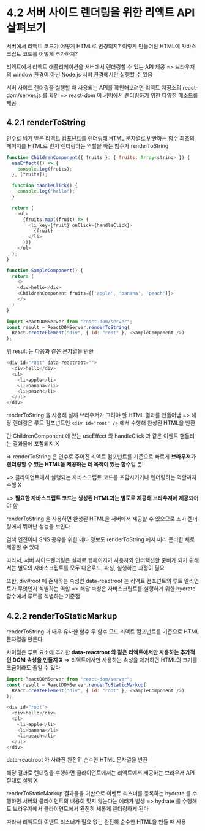 # 4.2 서버 사이드 렌더링을 위한 리액트 API 살펴보기

서버에서 리액트 코드가 어떻게 HTML로 변경되지?
이렇게 만들어진 HTML에 자바스크립트 코드를 어떻게 추가하지?

리액트에서 리액트 애플리케이션을 서버에서 렌더링할 수 있는 API 제공
=> 브라우저의 window 환경이 아닌 Node.js 서버 환경에서만 실행할 수 있음

서버 사이드 렌더링을 실행할 때 사용되는 API를 확인해보려면 리액트 저장소의 react-dom/server.js 를 확인
=> react-dom 이 서버에서 렌더링하기 위한 다양한 메소드를 제공

## 4.2.1 renderToString

인수로 넘겨 받은 리액트 컴포넌트를 렌더링해 HTML 문자열로 반환하는 함수
최초의 페이지를 HTML로 먼저 렌더링하는 역할을 하는 함수가 renderToString

```javascript
function ChildrenComponent({ fruits }: { fruits: Array<string> }) {
  useEffect(() => {
    console.log(fruits);
  }, [fruits]);

  function handleClick() {
    console.log("hello");
  }

  return (
    <ul>
      {fruits.map((fruit) => (
        <li key={fruit} onClick={handleClick}>
          {fruit}
        </li>
      ))}
    </ul>
  );
}
```

```javascript
function SampleComponent() {
  return (
    <>
    <div>hello</div>
    <ChildrenComponent fruits={['apple', 'banana', 'peach']}>
    </>
  )
}
```

```javascript
import ReactDOMServer from "react-dom/server";
const result = ReactDOMServer.renderToString(
  React.createElement("div", { id: "root" }, <SampleComponent />)
);
```

위 result 는 다음과 같은 문자열을 반환

```javascript
<div id="root" data-reactroot="">
  <div>hello</div>
  <ul>
    <li>apple</li>
    <li>banana</li>
    <li>peach</li>
  </ul>
</div>
```

renderToString 을 사용해 실제 브라우저가 그려야 할 HTML 결과를 만들어냄
=> 해당 렌더링은 루트 컴포넌트인 `<div id="root" />` 에서 수행해 완성된 HTML을 반환

단 ChildrenComponent 에 있는 useEffect 와 handleClick 과 같은 이벤트 핸들러는 결과물에 포함되지 X

=> renderToString 은 인수로 주어진 리액트 컴포넌트를 기준으로 빠르게 **브라우저가 렌더링할 수 있는 HTML을 제공하는 데 목적이 있는 함수**일 뿐!

=> 클라이언트에서 실행되는 자바스크립트 코드를 포함시키거나 렌더링하는 역할까지 수행 X

=> **필요한 자바스크립트 코드는 생성된 HTML과는 별도로 제공해 브라우저에 제공**되어야 함

renderToString 을 사용하면 완성된 HTML을 서버에서 제공할 수 있으므로 초기 렌더링에서 뛰어난 성능을 보인다

검색 엔진이나 SNS 공유를 위한 메타 정보도 renderToString 에서 미리 준비한 채로 제공할 수 있다

따라서,
서버 사이드렌더링은 실제로 웹페이지가 사용자와 인터랙션할 준비가 되기 위해서는 별도의 자바스크립트를 모두 다운로드, 파싱, 실행하는 과정이 필요

또한, div#root 에 존재하는 속성인 data-reactroot 는 리액트 컴포넌트의 루트 엘리먼트가 무엇인지 식별하는 역할
=> 해당 속성은 자바스크립트를 실행하기 위한 hydrate 함수에서 루트를 식별하는 기준점

## 4.2.2 renderToStaticMarkup

renderToString 과 매우 유사한 함수
두 함수 모드 리액트 컴포넌트를 기준으로 HTML 문자열을 만든다

차이점은 루트 요소에 추가한 **data-reactroot 와 같은 리액트에서만 사용하는 추가적인 DOM 속성을 만들지 X**
=> 리액트에서만 사용하는 속성을 제거하면 HTML의 크기를 조금이라도 줄일 수 있다

```javascript
import ReactDOMServer from "react-dom/server";
const result = ReactDOMServer.renderToStaticMarkup(
  React.createElement("div", { id: "root" }, <SampleComponent />)
);
```

```javascript
<div id="root">
  <div>hello</div>
  <ul>
    <li>apple</li>
    <li>banana</li>
    <li>peach</li>
  </ul>
</div>
```

data-reactroot 가 사라진 완전히 순수한 HTML 문자열을 반환

해당 결과로 렌더링을 수행하면 클라이언트에서는 리액트에서 제공하는 브라우저 API 절대로 실행 X

renderToStaticMarkup 결과물을 기반으로 이벤트 리스너를 등록하는 hydrate 를 수행하면 서버와 클라이언트의 내용이 맞지 않는다는 에러가 발생
=> hydrate 를 수행해도 브라우저에서 클라이언트에서 완전히 새롭게 렌더링하게 된다

따라서
리액트의 이벤트 리스너가 필요 없는 완전히 순수한 HTML을 만들 때 사용
